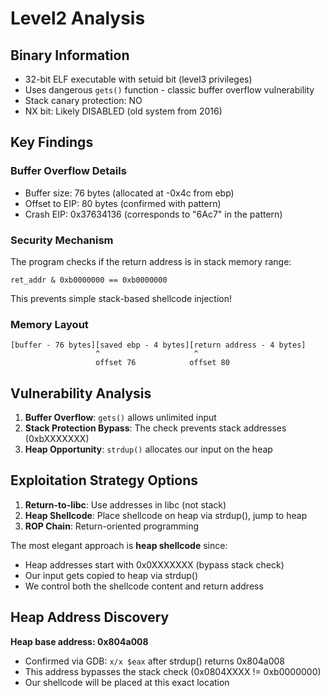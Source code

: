 # Level2 Analysis

## Binary Information
- 32-bit ELF executable with setuid bit (level3 privileges)
- Uses dangerous `gets()` function - classic buffer overflow vulnerability
- Stack canary protection: NO
- NX bit: Likely DISABLED (old system from 2016)

## Key Findings

### Buffer Overflow Details
- Buffer size: 76 bytes (allocated at -0x4c from ebp)
- Offset to EIP: 80 bytes (confirmed with pattern)
- Crash EIP: 0x37634136 (corresponds to "6Ac7" in the pattern)

### Security Mechanism
The program checks if the return address is in stack memory range:
```
ret_addr & 0xb0000000 == 0xb0000000
```
This prevents simple stack-based shellcode injection!

### Memory Layout
```
[buffer - 76 bytes][saved ebp - 4 bytes][return address - 4 bytes]
                   ^                     ^
                   offset 76            offset 80
```

## Vulnerability Analysis
1. **Buffer Overflow**: `gets()` allows unlimited input
2. **Stack Protection Bypass**: The check prevents stack addresses (0xbXXXXXXX)
3. **Heap Opportunity**: `strdup()` allocates our input on the heap

## Exploitation Strategy Options
1. **Return-to-libc**: Use addresses in libc (not stack)
2. **Heap Shellcode**: Place shellcode on heap via strdup(), jump to heap
3. **ROP Chain**: Return-oriented programming

The most elegant approach is **heap shellcode** since:
- Heap addresses start with 0x0XXXXXXX (bypass stack check)
- Our input gets copied to heap via strdup()
- We control both the shellcode content and return address

## Heap Address Discovery
**Heap base address: 0x804a008**
- Confirmed via GDB: `x/x $eax` after strdup() returns 0x804a008
- This address bypasses the stack check (0x0804XXXX != 0xb0000000)
- Our shellcode will be placed at this exact location